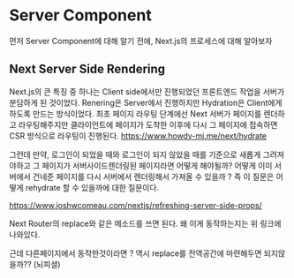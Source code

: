 # Server Component

먼저 Server Component에 대해 알기 전에, Next.js의 프로세스에 대해 알아보자

## Next Server Side Rendering

Next.js의 큰 특징 중 하나는 Client side에서만 진행되었던 프론트엔드 작업을
서버가 분담하게 된 것이었다.
Renering은 Server에서 진행하지만 Hydration은 Client에게 하도록 만드는 방식이었다.
최초 페이지 라우팅 단계에선 Next 서버가 페이지를 렌더하고 라우팅해주지만
클라이언트에 페이지가 도착한 이후에 다시 그 페이지에 접속하면 CSR 방식으로 라우팅이 진행된다.
https://www.howdy-mj.me/next/hydrate

그런데 만약, 로그인이 되었을 때와 로그인이 되지 않았을 때를 기준으로 새롭게 그려져야하고
그 페이지가 서버사이드렌더링된 페이지라면 어떻게 해야될까?
어떻게 이미 서버에서 건네준 페이지를 다시 서버에서 렌더링해서 가져올 수 있을까 ?
즉 이 질문은 어떻게 rehydrate 할 수 있을까에 대한 질문이다.

https://www.joshwcomeau.com/nextjs/refreshing-server-side-props/

Next Router의 replace와 같은 메소드를 쓰면 된다.
왜 이게 동작하는지는 위 링크에 나와있다.

근데 다른페이지에서 동작한것이라면 ?
역시 replace를 전역공간에 마련해두면 되지않을까?? (뇌피셜)
